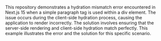 This repository demonstrates a hydration mismatch error encountered in Next.js 15 when a simple paragraph tag is used within a div element. The issue occurs during the client-side hydration process, causing the application to render incorrectly. The solution involves ensuring that the server-side rendering and client-side hydration match perfectly.  This example illustrates the error and the solution for this specific scenario.
